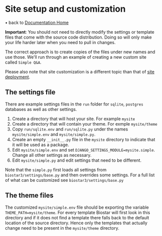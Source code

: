 # Site setup and customization

&bull; back to [Documentation Home](index.md)

**Important**: You should not need to directly modify the settings or template files
that come with the source code distribution. Doing so will only make your life
harder later when you need to pull in changes.

The correct approach is to create copies of the files under new names and
use those. We'll run through an example of creating a
new custom site called ``Simple Q&A``.

Please also note that site customization is a different topic than that of [site deployment](deploy.md).

## The settings file

There are example settings files in the ``run`` folder for ``sqlite``, ``postgres`` databases as well
as other settings.

1. Create a directory that will host your site. For example ``mysite``
1. Create a directory that will contain your theme. For exmple ``mysite/theme``
1. Copy ``run/sqlite.env`` and ``run/sqlite.py`` under the names ``mysite/simple.env`` and ``mysite/simple.py``.
1. Create an empty ``__init__.py`` file in the ``mysite`` directory to indicate that it will be used as a package.
1. Edit ``mysite/simple.env`` and set ``DJANGO_SETTINGS_MODULE=mysite.simple``. Change all other settings as necessary.
1. Edit ``mysite/simple.py`` and edit settings that need to be different.

Note that the ``simple.py`` first loads all settings from ``biostar3/settings/base.py`` and
then overrides some settings. For a full list of what can be customized see ``biostar3/settings/base.py``

## The theme files

The customized ``mysite/simple.env`` file should be exporting the variable ``THEME_PATH=mysite/theme``.
For every template Biostar will first look in this directory and if it does not find a template
there falls back to the default location of the source directory. Hence only the templates
that actually change need to be present in the ``mysite/theme`` directory.
